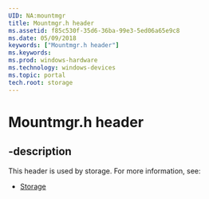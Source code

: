 ```yaml
---
UID: NA:mountmgr
title: Mountmgr.h header
ms.assetid: f85c530f-35d6-36ba-99e3-5ed06a65e9c8
ms.date: 05/09/2018
keywords: ["Mountmgr.h header"]
ms.keywords: 
ms.prod: windows-hardware
ms.technology: windows-devices
ms.topic: portal
tech.root: storage
---
```


# Mountmgr.h header


## -description


This header is used by storage. For more information, see:

- [Storage](../_storage/index.md)
